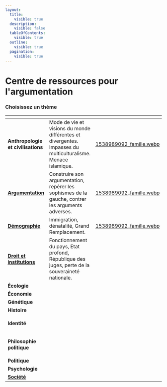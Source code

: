 ```yaml
---
layout:
  title:
    visible: true
  description:
    visible: false
  tableOfContents:
    visible: true
  outline:
    visible: true
  pagination:
    visible: true
---
```


# Centre de ressources pour l'argumentation

### Choisissez un thème

<table data-view="cards"><thead><tr><th></th><th></th><th data-hidden data-card-cover data-type="files"></th><th data-hidden></th><th data-hidden data-card-target data-type="content-ref"></th></tr></thead><tbody><tr><td><strong>Anthropologie et civilisations</strong></td><td>Mode de vie et visions du monde différentes et divergentes. Impasses du multiculturalisme. Menace islamique.</td><td><a href=".gitbook/assets/1538989092_famille.webp">1538989092_famille.webp</a></td><td></td><td><a href="broken-reference">Broken link</a></td></tr><tr><td><a href="argumentation/"><strong>Argumentation</strong></a></td><td>Construire son argumentation, repérer les sophismes de la gauche, contrer les arguments adverses.</td><td><a href=".gitbook/assets/1538989092_famille.webp">1538989092_famille.webp</a></td><td></td><td></td></tr><tr><td><a href="demographie/"><strong>Démographie</strong></a></td><td>Immigration, dénatalité, Grand Remplacement.</td><td><a href=".gitbook/assets/1538989092_famille.webp">1538989092_famille.webp</a></td><td></td><td></td></tr><tr><td><a href="droit-et-institutions/"><strong>Droit et institutions</strong></a></td><td>Fonctionnement du pays, Etat profond, République des juges, perte de la souveraineté nationale.</td><td></td><td></td><td></td></tr><tr><td><strong>Écologie</strong></td><td></td><td></td><td></td><td></td></tr><tr><td><strong>Économie</strong></td><td></td><td></td><td></td><td></td></tr><tr><td><strong>Génétique</strong></td><td></td><td></td><td></td><td></td></tr><tr><td><strong>Histoire</strong> </td><td></td><td></td><td></td><td></td></tr><tr><td><p><strong>Identité</strong></p><p></p></td><td></td><td></td><td></td><td></td></tr><tr><td><p><strong>Philosophie politique</strong></p><p></p></td><td></td><td></td><td></td><td><a href="broken-reference">Broken link</a></td></tr><tr><td><strong>Politique</strong></td><td></td><td></td><td></td><td></td></tr><tr><td><strong>Psychologie</strong></td><td></td><td></td><td></td><td></td></tr><tr><td><a href="societe/"><strong>Société</strong></a></td><td></td><td></td><td></td><td></td></tr></tbody></table>

